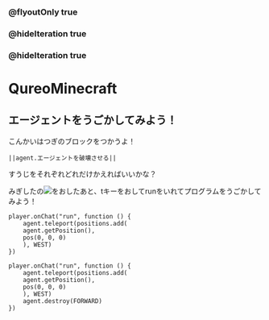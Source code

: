 ### @flyoutOnly true
### @hideIteration true
### @hideIteration true
# QureoMinecraft

## エージェントをうごかしてみよう！

こんかいはつぎのブロックをつかうよ！

``||agent.エージェントを破壊させる||``

すうじをそれぞれどれだけかえればいいかな？

みぎしたの![](https://raw.githubusercontent.com/camp-minecraft/TechkidsCampTutorial/master/images/playbutton.png)をおしたあと、tキーをおしてrunをいれてプログラムをうごかしてみよう！

```template
player.onChat("run", function () {
    agent.teleport(positions.add(
    agent.getPosition(),
    pos(0, 0, 0)
    ), WEST)
})

```

```ghost
player.onChat("run", function () {
    agent.teleport(positions.add(
    agent.getPosition(),
    pos(0, 0, 0)
    ), WEST)
    agent.destroy(FORWARD)
})

```